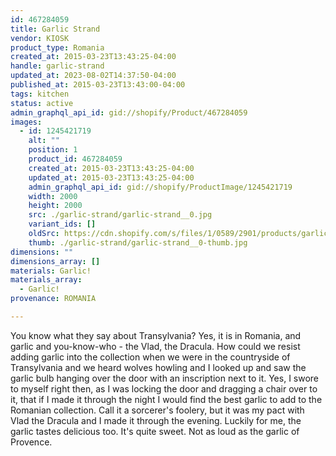 ```yaml
---
id: 467284059
title: Garlic Strand
vendor: KIOSK
product_type: Romania
created_at: 2015-03-23T13:43:25-04:00
handle: garlic-strand
updated_at: 2023-08-02T14:37:50-04:00
published_at: 2015-03-23T13:43:00-04:00
tags: kitchen
status: active
admin_graphql_api_id: gid://shopify/Product/467284059
images:
  - id: 1245421719
    alt: ""
    position: 1
    product_id: 467284059
    created_at: 2015-03-23T13:43:25-04:00
    updated_at: 2015-03-23T13:43:25-04:00
    admin_graphql_api_id: gid://shopify/ProductImage/1245421719
    width: 2000
    height: 2000
    src: ./garlic-strand/garlic-strand__0.jpg
    variant_ids: []
    oldSrc: https://cdn.shopify.com/s/files/1/0589/2901/products/garlic_strand.jpeg?v=1427132605
    thumb: ./garlic-strand/garlic-strand__0-thumb.jpg
dimensions: ""
dimensions_array: []
materials: Garlic!
materials_array:
  - Garlic!
provenance: ROMANIA

---
```


You know what they say about Transylvania? Yes, it is in Romania, and garlic and you-know-who - the Vlad, the Dracula. How could we resist adding garlic into the collection when we were in the countryside of Transylvania and we heard wolves howling and I looked up and saw the garlic bulb hanging over the door with an inscription next to it. Yes, I swore to myself right then, as I was locking the door and dragging a chair over to it, that if I made it through the night I would find the best garlic to add to the Romanian collection. Call it a sorcerer's foolery, but it was my pact with Vlad the Dracula and I made it through the evening. Luckily for me, the garlic tastes delicious too. It's quite sweet. Not as loud as the garlic of Provence.